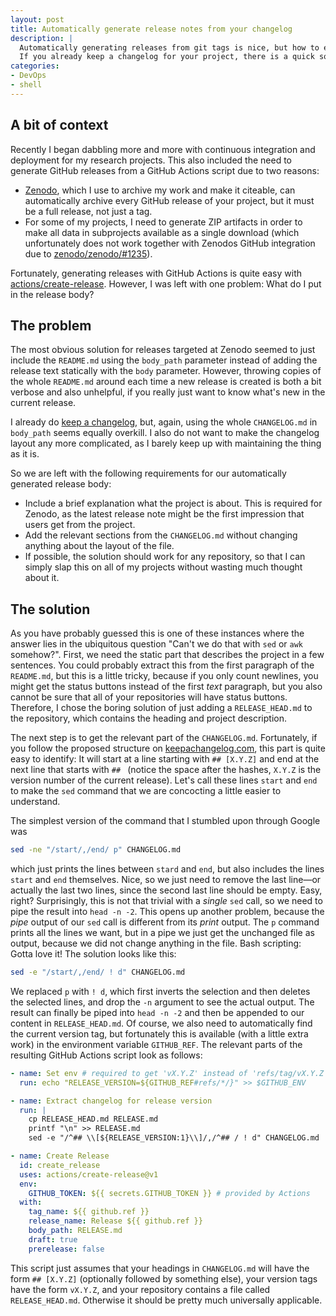 ```yaml
---
layout: post
title: Automatically generate release notes from your changelog
description: |
  Automatically generating releases from git tags is nice, but how to ensure that your release notes stay meaningful?
  If you already keep a changelog for your project, there is a quick solution for this with just a few bash commands.
categories:
- DevOps
- shell
---
```


## A bit of context

Recently I began dabbling more and more with continuous integration and deployment for my research projects.
This also included the need to generate GitHub releases from a GitHub Actions script due to two reasons:

* [Zenodo](https://zenodo.org/), which I use to archive my work and make it citeable, can automatically archive every GitHub release of your project, but it must be a full release, not just a tag.
* For some of my projects, I need to generate ZIP artifacts in order to make all data in subprojects available as a single download (which unfortunately does not work together with Zenodos GitHub integration due to [zenodo/zenodo/#1235](https://github.com/zenodo/zenodo/issues/1235)).

Fortunately, generating releases with GitHub Actions is quite easy with [actions/create-release](https://github.com/actions/create-release).
However, I was left with one problem: What do I put in the release body?

## The problem

The most obvious solution for releases targeted at Zenodo seemed to just include the `README.md` using the `body_path` parameter instead of adding the release text statically with the `body` parameter.
However, throwing copies of the whole `README.md` around each time a new release is created is both a bit verbose and also unhelpful, if you really just want to know what's new in the current release.

I already do [keep a changelog](https://keepachangelog.com/en/1.0.0/), but, again, using the whole `CHANGELOG.md` in `body_path` seems equally overkill.
I also do not want to make the changelog layout any more complicated, as I barely keep up with maintaining the thing as it is.

So we are left with the following requirements for our automatically generated release body:

* Include a brief explanation what the project is about. This is required for Zenodo, as the latest release note might be the first impression that users get from the project.
* Add the relevant sections from the `CHANGELOG.md` without changing anything about the layout of the file.
* If possible, the solution should work for any repository, so that I can simply slap this on all of my projects without wasting much thought about it.

## The solution

As you have probably guessed this is one of these instances where the answer lies in the ubiquitous question "Can't we do that with `sed` or `awk` somehow?".
First, we need the static part that describes the project in a few sentences.
You could probably extract this from the first paragraph of the `README.md`, but this is a little tricky, because if you only count newlines, you might get the status buttons instead of the first *text* paragraph, but you also cannot be sure that all of your repositories will have status buttons. 
Therefore, I chose the boring solution of just adding a `RELEASE_HEAD.md` to the repository, which contains the heading and project description.

The next step is to get the relevant part of the `CHANGELOG.md`.
Fortunately, if you follow the proposed structure on [keepachangelog.com](https://keepachangelog.com/en/1.0.0/), this part is quite easy to identify:
It will start at a line starting with `## [X.Y.Z]` and end at the next line that starts with `## ` (notice the space after the hashes, `X.Y.Z` is the version number of the current release).
Let's call these lines `start` and `end` to make the `sed` command that we are concocting a little easier to understand.

The simplest version of the command that I stumbled upon through Google was

```bash
sed -ne "/start/,/end/ p" CHANGELOG.md
```

which just prints the lines between `stard` and `end`, but also includes the lines `start` and `end` themselves.
Nice, so we just need to remove the last line—or actually the last two lines, since the second last line should be empty.
Easy, right?
Surprisingly, this is not that trivial with a *single* `sed` call, so we need to pipe the result into `head -n -2`.
This opens up another problem, because the *pipe* output of our `sed` call is different from its *print* output.
The `p` command prints all the lines we want, but in a pipe we just get the unchanged file as output, because we did not change anything in the file.
Bash scripting: Gotta love it!
The solution looks like this:

```bash
sed -e "/start/,/end/ ! d" CHANGELOG.md
```

We replaced `p` with `! d`, which first inverts the selection and then deletes the selected lines, and drop the `-n` argument to see the actual output.
The result can finally be piped into `head -n -2` and then be appended to our content in `RELEASE_HEAD.md`.
Of course, we also need to automatically find the current version tag, but fortunately this is available (with a little extra work) in the environment variable `GITHUB_REF`.
The relevant parts of the resulting GitHub Actions script look as follows:

```yaml
- name: Set env # required to get 'vX.Y.Z' instead of 'refs/tag/vX.Y.Z'
  run: echo "RELEASE_VERSION=${GITHUB_REF#refs/*/}" >> $GITHUB_ENV

- name: Extract changelog for release version
  run: |
    cp RELEASE_HEAD.md RELEASE.md
    printf "\n" >> RELEASE.md
    sed -e "/^## \\[${RELEASE_VERSION:1}\\]/,/^## / ! d" CHANGELOG.md | head -n -2 >> RELEASE.md

- name: Create Release
  id: create_release
  uses: actions/create-release@v1
  env:
    GITHUB_TOKEN: ${{ secrets.GITHUB_TOKEN }} # provided by Actions
  with:
    tag_name: ${{ github.ref }}
    release_name: Release ${{ github.ref }}
    body_path: RELEASE.md
    draft: true
    prerelease: false
```

This script just assumes that your headings in `CHANGELOG.md` will have the form `## [X.Y.Z]` (optionally followed by something else), your version tags have the form `vX.Y.Z`, and your repository contains a file called `RELEASE_HEAD.md`.
Otherwise it should be pretty much universally applicable.